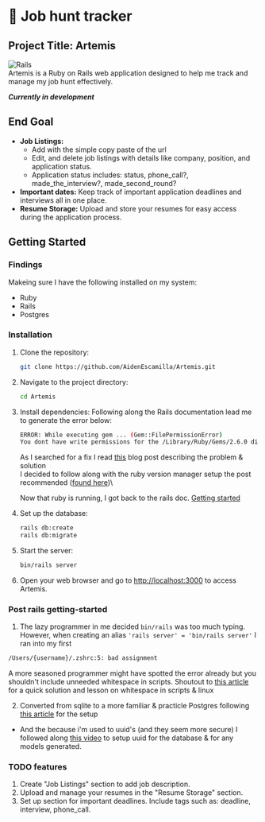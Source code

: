 # 🏹 Job hunt tracker
## Project Title: Artemis

![Rails](https://img.shields.io/badge/rails-%23CC0000.svg?style=for-the-badge&logo=ruby-on-rails&logoColor=white) \
Artemis is a Ruby on Rails web application designed to help me track and manage my job hunt effectively.

***Currently in development***

## End Goal

- **Job Listings:**
  - Add with the simple copy paste of the url
  - Edit, and delete job listings with details like company, position, and application status.
  - Application status includes: status, phone_call?, made_the_interview?, made_second_round?
- **Important dates:** Keep track of important application deadlines and interviews all in one place.
- **Resume Storage:** Upload and store your resumes for easy access during the application process.

## Getting Started

### Findings

Makeing sure I have the following installed on my system:

- Ruby
- Rails
- Postgres

### Installation

1. Clone the repository:
   ```bash
   git clone https://github.com/AidenEscamilla/Artemis.git
   ```

2. Navigate to the project directory:
   ```bash
   cd Artemis
   ```

3. Install dependencies:
   Following along the Rails documentation lead me to generate the error below:

   ```bash
   ERROR: While executing gem ... (Gem::FilePermissionError)
   You dont have write permissions for the /Library/Ruby/Gems/2.6.0 directory
   ```

   As I searched for a fix I read [this](https://www.moncefbelyamani.com/the-definitive-guide-to-installing-ruby-gems-on-a-mac/) blog post describing the problem & solution \
   I decided to follow along with the ruby version manager setup the post recommended ([found here](https://www.moncefbelyamani.com/how-to-install-xcode-homebrew-git-rvm-ruby-on-mac/#read-this-part-only-if-you-are-on-an-apple-silicon-mac-m1m2))\

   Now that ruby is running, I got back to the rails doc. [Getting started](https://guides.rubyonrails.org/getting_started.html)

5. Set up the database:
   ```bash
   rails db:create
   rails db:migrate
   ```

6. Start the server:
   ```bash
   bin/rails server
   ```

7. Open your web browser and go to [http://localhost:3000](http://localhost:3000) to access Artemis.

### Post rails getting-started

1. The lazy programmer in me decided `bin/rails` was too much typing. However, when creating an alias `'rails server' = 'bin/rails server'` I ran into my first
  ```bash
  /Users/{username}/.zshrc:5: bad assignment
  ```
  A more seasoned programmer might have spotted the error already but you shouldn't include unneeded whitespace in scripts. Shoutout to [this article](https://itsfoss.com/solve-zsh-bad-assignment/) for a quick solution and lesson on whitespace in scripts & linux

2. Converted from sqlite to a more familiar & practicle Postgres following [this article](https://www.digitalocean.com/community/tutorials/how-to-use-postgresql-with-your-ruby-on-rails-application-on-macos) for the setup
  - And the because i'm used to uuid's (and they seem more secure) I followed along [this video](https://www.youtube.com/watch?v=P6Kgn6wElPY) to setup uuid for the database & for any models generated. 

### TODO features

1. Create "Job Listings" section to add job description.
2. Upload and manage your resumes in the "Resume Storage" section.
3. Set up section for important deadlines. Include tags such as: deadline, interview, phone_call.
